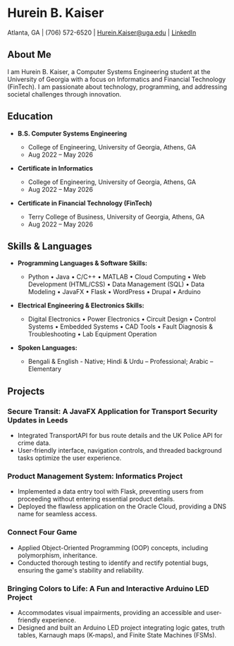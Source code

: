 # Hurein B. Kaiser

Atlanta, GA | (706) 572-6520 | Hurein.Kaiser@uga.edu | [LinkedIn](http://www.linkedin.com/in/hurein-kaiser) 

## About Me

I am Hurein B. Kaiser, a Computer Systems Engineering student at the University of Georgia with a focus on Informatics and Financial Technology (FinTech). I am passionate about technology, programming, and addressing societal challenges through innovation.

## Education

- **B.S. Computer Systems Engineering**
  - College of Engineering, University of Georgia, Athens, GA
  - Aug 2022 – May 2026

- **Certificate in Informatics**
  - College of Engineering, University of Georgia, Athens, GA
  - Aug 2022 – May 2026

- **Certificate in Financial Technology (FinTech)**
  - Terry College of Business, University of Georgia, Athens, GA
  - Aug 2022 – May 2026

## Skills & Languages

- **Programming Languages & Software Skills:**
  - Python • Java • C/C++ • MATLAB • Cloud Computing • Web Development (HTML/CSS) • Data Management (SQL) • Data Modeling • JavaFX • Flask • WordPress • Drupal • Arduino

- **Electrical Engineering & Electronics Skills:**
  - Digital Electronics • Power Electronics • Circuit Design • Control Systems • Embedded Systems • CAD Tools • Fault Diagnosis & Troubleshooting • Lab Equipment Operation

- **Spoken Languages:**
  - Bengali & English - Native; Hindi & Urdu – Professional; Arabic – Elementary

## Projects

### Secure Transit: A JavaFX Application for Transport Security Updates in Leeds
- Integrated TransportAPI for bus route details and the UK Police API for crime data.
- User-friendly interface, navigation controls, and threaded background tasks optimize the user experience.

### Product Management System: Informatics Project
- Implemented a data entry tool with Flask, preventing users from proceeding without entering essential product details.
- Deployed the flawless application on the Oracle Cloud, providing a DNS name for seamless access.

### Connect Four Game
- Applied Object-Oriented Programming (OOP) concepts, including polymorphism, inheritance.
- Conducted thorough testing to identify and rectify potential bugs, ensuring the game's stability and reliability.

### Bringing Colors to Life: A Fun and Interactive Arduino LED Project
- Accommodates visual impairments, providing an accessible and user-friendly experience.
- Designed and built an Arduino LED project integrating logic gates, truth tables, Karnaugh maps (K-maps), and Finite State Machines (FSMs).

